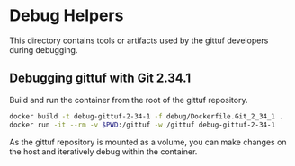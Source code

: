 # Debug Helpers

This directory contains tools or artifacts used by the gittuf developers during
debugging.

## Debugging gittuf with Git 2.34.1

Build and run the container from the root of the gittuf repository.

```bash
docker build -t debug-gittuf-2-34-1 -f debug/Dockerfile.Git_2_34_1 .
docker run -it --rm -v $PWD:/gittuf -w /gittuf debug-gittuf-2-34-1
```

As the gittuf repository is mounted as a volume, you can make changes on the
host and iteratively debug within the container.
